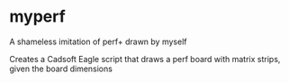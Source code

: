 # myperf
A shameless imitation of perf+ drawn by myself

Creates a Cadsoft Eagle script that draws a perf board
with matrix strips, given the board dimensions
